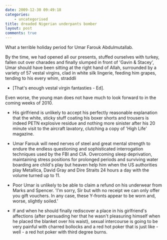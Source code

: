 ```yaml
---
date: 2009-12-30 09:49:18
categories:
    - uncategorised
title: dreaded Nigerian underpants bomber
layout: post
comments: true
---
```

What a terrible holiday period for Umar Farouk Abdulmutallab.

By the time, we had opened all our presents, stuffed ourselves with
turkey, fallen out over charades and finally slumped in front of
'Gavin & Stacey', Umar should have been sitting at the right hand of
Allah, surrounded by a variety of 57 vestal virgins, clad in white
silk lingerie, feeding him grapes, tending to his every whim, straddli
- [That's enough vestal virgin fantasties - Ed].

Even worse, the young man does not have much to look forward to in the
coming weeks of 2010.

- His girlfriend is unlikely to accept his
perfectly reasonable explanation that the white, sticky stuff coating
his boxer shorts and trousers is indeed PETN explosive residue and
nothing more sinister after his 20 minute visit to the aircraft
lavatory, clutching a copy of 'High Life' magazine.

- Umar Farouk will need nerves of steel and great mental strength to
endure the endless questioning and sophisticated interrogation
techniques used by the FBI and CIA. Overcoming sleep deprivation,
maintaining stress positions for prolonged periods and surviving water
boarding are child's play but heaven help him when the US authorities
play Metallica, David Gray and Dire Straits 24 hours a day with the
volume turned up to 11.

- Poor Umar is unlikely to be able to claim a refund on his underwear
from Marks and Spencer. 'I'm sorry, Sir but with no receipt we can
only offer you gift vouchers. In any case, these Y-fronts appear to be
worn and, worse, slightly soiled.'

- If and when he should finally rediscover a place in his girlfriend's
affections (after persuading her that he wasn't pleasuring himself
when he placed the blanket over his waist), sexual intercourse is
going to be very painful with charred bollocks and a red hot poker
that is just like - well - a red hot poker with third degree burns.

